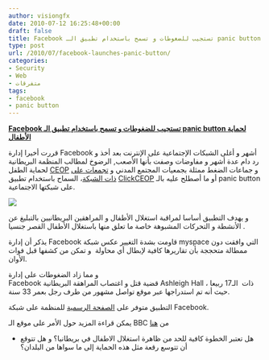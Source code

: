 ```yaml
---
author: visiongfx
date: 2010-07-12 16:25:48+00:00
draft: false
title: Facebook تستجيب للضغوطات و تسمح باستخدام تطبيق الـ panic button لحماية الأطفال
type: post
url: /2010/07/facebook-launches-panic-button/
categories:
- Security
- Web
- متفرقات
tags:
- facebook
- panic button
---
```


**[Facebook تستجيب للضغوطات و تسمح باستخدام تطبيق الـ panic button لحماية الأطفال](http://www.it-scoop.com/2010/07/facebook-launches-panic-button)**




قررت أخيرا إدارة Facebook أشهر و أغلى الشبكات الإجتماعية على الإنترنت بعد أخذ و رد دام عدة أشهر و مفاوضات وصفت بأنها الأصعب, الرضوخ لمطالب المنظمة البريطانية لحماية الطفل [CEOP](http://www.ceop.police.uk/) و جماعات الضغط ممثلة بجمعيات المجتمع المدني و [تجمعات على ذات الشبكة](http://www.facebook.com/#!/group.php?gid=318512400245&ref=ts)، السماح باستخدام تطبيق [ClickCEOP](http://apps.facebook.com/clickceop/) أو ما أصطلح عليه بالـ panic button على شبكتها الاجتماعية.


[![](http://www.it-scoop.com/wp-content/uploads/2010/07/ceop_logo.png)
](http://www.it-scoop.com/2010/07/facebook-launches-panic-button)

و يهدف التطبيق أساسا لمراقبة استغلال الأطفال و المراهقين البريطانيين بالتبليغ عن الأنشطة و التحركات المشبوهة خاصة ما تعلق منها باستغلال الأطفال القصر جنسيا .

يذكر أن إدارة Facebook قاومت بشدة التغيير عكس شبكة myspace التي وافقت دون ممطالة متحججة بأن تقاريرها كافية لإبطال أي محاولة  و تمكن من كشفها قبل فوات الأوان.

و مما زاد الضغوطات على إدارة Facebook قضية قتل و اغتصاب المراهقة البريطانية Ashleigh Hall ذات  الـ17 ربيعا ، حيث أنه تم استدراجها عبر موقع تواصل مشهور من طرف رجل بعمر 33 سنة.

التطبيق متوفر على [الصفحة الرسمية](http://www.facebook.com/#!/clickceop?ref=ts) للمنظمة على شبكة Facebook.

يمكن قراءة المزيد حول الأمر على موقع الـ BBC من [هنا](http://news.bbc.co.uk/2/hi/technology/10572375.stm)

- هل تعتبر الخطوة كافية للحد من ظاهرة استغلال الاطفال في بريطانيا؟ و هل تتوقع أن تتوسع رقعة مثل هذه الحماية إلى ما سواها من البلدان؟
